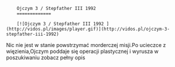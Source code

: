 
        Ojczym 3 / Stepfather III 1992 
        =============
        
        [![Ojczym 3 / Stepfather III 1992 ](http://vidos.pl/images/player.gif)](http://vidos.pl/ojczym-3-stepfather-iii-1992)
        
        
 Nic nie jest w stanie powstrzymać morderczej misji.Po ucieczce z więzienia,Ojczym poddaje się operacji plastycznej i wyrusza w poszukiwaniu zobacz pełny opis
    